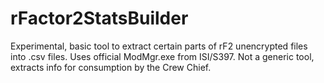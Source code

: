 # rFactor2StatsBuilder
Experimental, basic tool to extract certain parts of rF2 unencrypted files into .csv files.  Uses official ModMgr.exe from ISI/S397.  Not a generic tool, extracts info for consumption by the Crew Chief.
